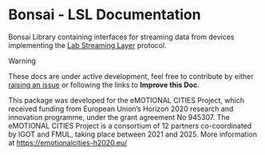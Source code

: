 # **Bonsai - LSL** Documentation

Bonsai Library containing interfaces for streaming data from devices implementing the [Lab Streaming Layer](https://labstreaminglayer.readthedocs.io/index.html) protocol.

> [!Warning]
> These docs are under active development, feel free to contribute by either [raising an issue](https://github.com/emotional-cities/lsl/issues) or following the links to **Improve this Doc**.

This package was developed for the eMOTIONAL CITIES Project, which received funding from European Union’s Horizon 2020 research and innovation programme, under the grant agreement No 945307. The eMOTIONAL CITIES Project is a consortium of 12 partners co-coordinated by IGOT and FMUL, taking place between 2021 and 2025. More information at https://emotionalcities-h2020.eu/
